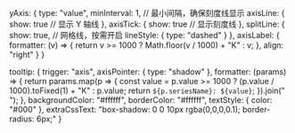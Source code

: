 yAxis: {
  type: "value",
  minInterval: 1, // 最小间隔，确保刻度线显示
  axisLine: {
    show: true // 显示 Y 轴线
  },
  axisTick: {
    show: true // 显示刻度线
  },
  splitLine: {
    show: true, // 网格线，按需开启
    lineStyle: {
      type: "dashed"
    }
  },
  axisLabel: {
    formatter: (v) => {
      return v >= 1000 ? Math.floor(v / 1000) + "K" : v;
    },
    align: "right"
  }
}


tooltip: {
  trigger: "axis",
  axisPointer: {
    type: "shadow"
  },
  formatter: (params) => {
    return params.map(p => {
      const value = p.value >= 1000 ? (p.value / 1000).toFixed(1) + "K" : p.value;
      return `${p.seriesName}: ${value}`;
    }).join("<br/>");
  },
  backgroundColor: "#ffffff",
  borderColor: "#ffffff",
  textStyle: {
    color: "#000"
  },
  extraCssText: "box-shadow: 0 0 10px rgba(0,0,0,0.1); border-radius: 6px;"
}


